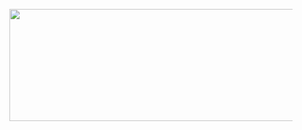 
<p align="center">
  <img width="600" height="200" src="(https://user-images.githubusercontent.com/91817371/135745121-9ea4d4b4-d150-4a8b-8592-0cea9a3282b6.gif)">
</p>
